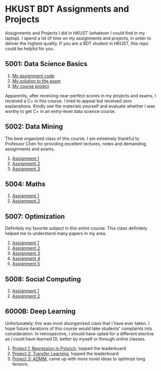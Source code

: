 # HKUST BDT Assignments and Projects

Assignments and Projects I did in HKUST (whatever I could find in my laptop). I spend a lot of time on my assignments and projects, in order to deliver the highest quality. If you are a BDT student in HKUST, this repo could be helpful for you.

## 5001: Data Science Basics

1. [My assignment code](https://github.com/pranav-ust/hkust-materials/tree/master/5001-code)
2. [My solution to the exam](https://github.com/pranav-ust/hkust-materials/blob/master/5001-exam.pdf)
3. [My course project](https://github.com/pranav-ust/transfer)

Apparently, after receiving near-perfect scores in my projects and exams, I received a C+ in this course. I tried to appeal but received zero explanations. Kindly see the materials yourself and evaluate whether I was worthy to get C+ in an entry-level data science course.

## 5002: Data Mining

The best organized class of this course. I am extremely thankful to Professor Chen for providing excellent lectures, notes and demanding assignments and exams.

1. [Assignment 1](https://github.com/pranav-ust/hkust-materials/blob/master/5002-A1.pdf)
2. [Assignment 2](https://github.com/pranav-ust/hkust-materials/blob/master/5002-A2.pdf)
3. [Assignment 3](https://github.com/pranav-ust/hkust-materials/tree/master/5002-code)

## 5004: Maths

1. [Assignment 1](https://github.com/pranav-ust/hkust-materials/blob/master/5004-HW1.pdf)
2. [Assignment 2](https://github.com/pranav-ust/hkust-materials/blob/master/5004-HW2.pdf)

## 5007: Optimization

Definitely my favorite subject in this entire course. This class definitely helped me to understand many papers in my area.

1. [Assignment 1](https://github.com/pranav-ust/hkust-materials/blob/master/5007-HW1.pdf)
2. [Assignment 2](https://github.com/pranav-ust/hkust-materials/blob/master/5007-HW2.pdf)
3. [Assignment 3](https://github.com/pranav-ust/hkust-materials/blob/master/5007-HW3.pdf)
4. [Assignment 4](https://github.com/pranav-ust/hkust-materials/blob/master/5007-HW4.pdf)
5. [Assignment 5](https://github.com/pranav-ust/hkust-materials/blob/master/5007-HW5.pdf)

## 5008: Social Computing

1. [Assignment 1](https://github.com/pranav-ust/hkust-materials/blob/master/5008-A1.pdf)
2. [Assignment 2](https://github.com/pranav-ust/hkust-materials/blob/master/5008-A2.pdf)

## 6000B: Deep Learning

Unfortunately, this was most disorganized class that I have ever taken. I hope future iterations of this course would take students' complaints into consideration. In retrospective, I should have opted for a different elective as I could have learned DL better by myself or through online classes.

1. [Project 1: Regression in Pytorch](https://github.com/pranav-ust/hkust-materials/tree/master/6000B-prediction), topped the leaderboard
2. [Project 2: Transfer Learning](https://github.com/pranav-ust/hkust-materials/tree/master/6000B-flower-Image-Classifier), topped the leaderboard
3. [Project 3: ADMM](https://github.com/pranav-ust/admm), came up with more novel ideas to optimize long tensors.
